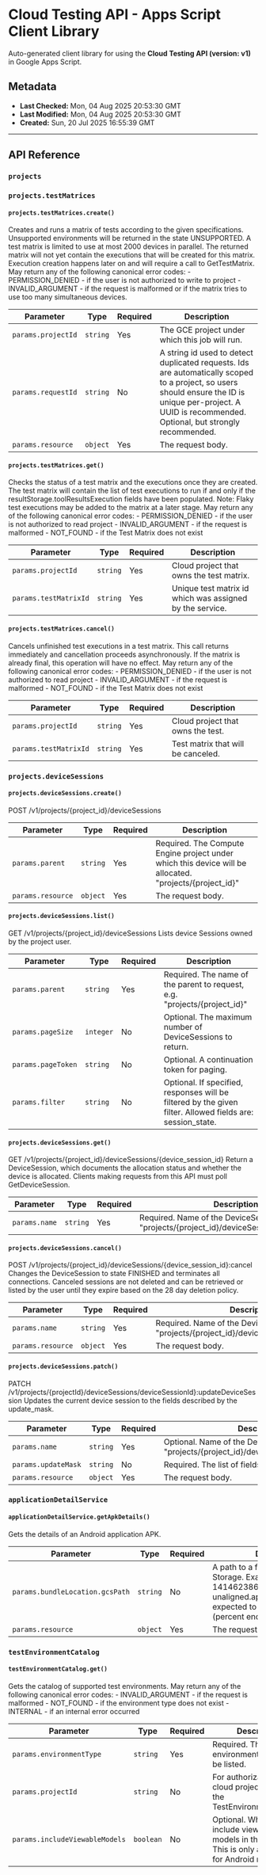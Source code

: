 # Cloud Testing API - Apps Script Client Library

Auto-generated client library for using the **Cloud Testing API (version: v1)** in Google Apps Script.

## Metadata

- **Last Checked:** Mon, 04 Aug 2025 20:53:30 GMT
- **Last Modified:** Mon, 04 Aug 2025 20:53:30 GMT
- **Created:** Sun, 20 Jul 2025 16:55:39 GMT



---

## API Reference

### `projects`

### `projects.testMatrices`

#### `projects.testMatrices.create()`

Creates and runs a matrix of tests according to the given specifications. Unsupported environments will be returned in the state UNSUPPORTED. A test matrix is limited to use at most 2000 devices in parallel. The returned matrix will not yet contain the executions that will be created for this matrix. Execution creation happens later on and will require a call to GetTestMatrix. May return any of the following canonical error codes: - PERMISSION_DENIED - if the user is not authorized to write to project - INVALID_ARGUMENT - if the request is malformed or if the matrix tries to use too many simultaneous devices.

| Parameter | Type | Required | Description |
|---|---|---|---|
| `params.projectId` | `string` | Yes | The GCE project under which this job will run. |
| `params.requestId` | `string` | No | A string id used to detect duplicated requests. Ids are automatically scoped to a project, so users should ensure the ID is unique per-project. A UUID is recommended. Optional, but strongly recommended. |
| `params.resource` | `object` | Yes | The request body. |

#### `projects.testMatrices.get()`

Checks the status of a test matrix and the executions once they are created. The test matrix will contain the list of test executions to run if and only if the resultStorage.toolResultsExecution fields have been populated. Note: Flaky test executions may be added to the matrix at a later stage. May return any of the following canonical error codes: - PERMISSION_DENIED - if the user is not authorized to read project - INVALID_ARGUMENT - if the request is malformed - NOT_FOUND - if the Test Matrix does not exist

| Parameter | Type | Required | Description |
|---|---|---|---|
| `params.projectId` | `string` | Yes | Cloud project that owns the test matrix. |
| `params.testMatrixId` | `string` | Yes | Unique test matrix id which was assigned by the service. |

#### `projects.testMatrices.cancel()`

Cancels unfinished test executions in a test matrix. This call returns immediately and cancellation proceeds asynchronously. If the matrix is already final, this operation will have no effect. May return any of the following canonical error codes: - PERMISSION_DENIED - if the user is not authorized to read project - INVALID_ARGUMENT - if the request is malformed - NOT_FOUND - if the Test Matrix does not exist

| Parameter | Type | Required | Description |
|---|---|---|---|
| `params.projectId` | `string` | Yes | Cloud project that owns the test. |
| `params.testMatrixId` | `string` | Yes | Test matrix that will be canceled. |

### `projects.deviceSessions`

#### `projects.deviceSessions.create()`

POST /v1/projects/{project_id}/deviceSessions

| Parameter | Type | Required | Description |
|---|---|---|---|
| `params.parent` | `string` | Yes | Required. The Compute Engine project under which this device will be allocated. "projects/{project_id}" |
| `params.resource` | `object` | Yes | The request body. |

#### `projects.deviceSessions.list()`

GET /v1/projects/{project_id}/deviceSessions Lists device Sessions owned by the project user.

| Parameter | Type | Required | Description |
|---|---|---|---|
| `params.parent` | `string` | Yes | Required. The name of the parent to request, e.g. "projects/{project_id}" |
| `params.pageSize` | `integer` | No | Optional. The maximum number of DeviceSessions to return. |
| `params.pageToken` | `string` | No | Optional. A continuation token for paging. |
| `params.filter` | `string` | No | Optional. If specified, responses will be filtered by the given filter. Allowed fields are: session_state. |

#### `projects.deviceSessions.get()`

GET /v1/projects/{project_id}/deviceSessions/{device_session_id} Return a DeviceSession, which documents the allocation status and whether the device is allocated. Clients making requests from this API must poll GetDeviceSession.

| Parameter | Type | Required | Description |
|---|---|---|---|
| `params.name` | `string` | Yes | Required. Name of the DeviceSession, e.g. "projects/{project_id}/deviceSessions/{session_id}" |

#### `projects.deviceSessions.cancel()`

POST /v1/projects/{project_id}/deviceSessions/{device_session_id}:cancel Changes the DeviceSession to state FINISHED and terminates all connections. Canceled sessions are not deleted and can be retrieved or listed by the user until they expire based on the 28 day deletion policy.

| Parameter | Type | Required | Description |
|---|---|---|---|
| `params.name` | `string` | Yes | Required. Name of the DeviceSession, e.g. "projects/{project_id}/deviceSessions/{session_id}" |
| `params.resource` | `object` | Yes | The request body. |

#### `projects.deviceSessions.patch()`

PATCH /v1/projects/{projectId}/deviceSessions/deviceSessionId}:updateDeviceSession Updates the current device session to the fields described by the update_mask.

| Parameter | Type | Required | Description |
|---|---|---|---|
| `params.name` | `string` | Yes | Optional. Name of the DeviceSession, e.g. "projects/{project_id}/deviceSessions/{session_id}" |
| `params.updateMask` | `string` | No | Required. The list of fields to update. |
| `params.resource` | `object` | Yes | The request body. |

### `applicationDetailService`

#### `applicationDetailService.getApkDetails()`

Gets the details of an Android application APK.

| Parameter | Type | Required | Description |
|---|---|---|---|
| `params.bundleLocation.gcsPath` | `string` | No | A path to a file in Google Cloud Storage. Example: gs://build-app-1414623860166/app%40debug-unaligned.apk These paths are expected to be url encoded (percent encoding) |
| `params.resource` | `object` | Yes | The request body. |

### `testEnvironmentCatalog`

#### `testEnvironmentCatalog.get()`

Gets the catalog of supported test environments. May return any of the following canonical error codes: - INVALID_ARGUMENT - if the request is malformed - NOT_FOUND - if the environment type does not exist - INTERNAL - if an internal error occurred

| Parameter | Type | Required | Description |
|---|---|---|---|
| `params.environmentType` | `string` | Yes | Required. The type of environment that should be listed. |
| `params.projectId` | `string` | No | For authorization, the cloud project requesting the TestEnvironmentCatalog. |
| `params.includeViewableModels` | `boolean` | No | Optional. Whether to include viewable only models in the response. This is only applicable for Android models. |